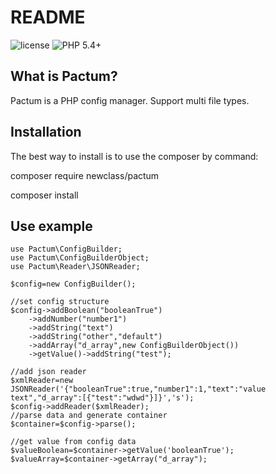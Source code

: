 README
======

![license](https://img.shields.io/packagist/l/bafs/via.svg?style=flat-square)
![PHP 5.4+](https://img.shields.io/badge/PHP-5.4+-brightgreen.svg?style=flat-square)

What is Pactum?
-----------------

Pactum is a PHP config manager. Support multi file types.

Installation
------------

The best way to install is to use the composer by command:

composer require newclass/pactum

composer install

Use example
-------------
    use Pactum\ConfigBuilder;
    use Pactum\ConfigBuilderObject;
    use Pactum\Reader\JSONReader;

    $config=new ConfigBuilder();

    //set config structure
    $config->addBoolean("booleanTrue")
        ->addNumber("number1")
        ->addString("text")
        ->addString("other","default")
        ->addArray("d_array",new ConfigBuilderObject())
        ->getValue()->addString("test");

    //add json reader
    $xmlReader=new JSONReader('{"booleanTrue":true,"number1":1,"text":"value text","d_array":[{"test":"wdwd"}]}','s');
    $config->addReader($xmlReader);
    //parse data and generate container
    $container=$config->parse();
    
    //get value from config data
    $valueBoolean=$container->getValue('booleanTrue');
    $valueArray=$container->getArray("d_array");
    